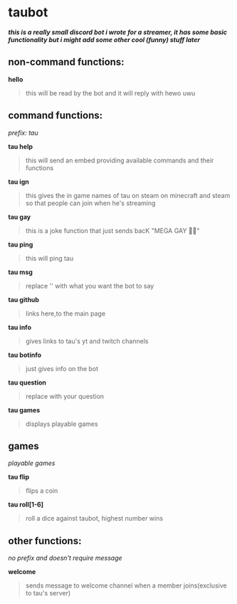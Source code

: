 # taubot
***this is a really small discord bot i wrote for a streamer,
it has some basic functionality but i might add some other cool 
(funny) stuff later***


## non-command functions:
**hello**
> this will be read by the bot and it will reply with hewo uwu


## command functions:
*prefix: tau*

**tau help**
> this will send an embed providing available commands and their functions

**tau ign**
> this gives the in game names of tau on steam on minecraft and steam so that people can join when he's streaming

**tau gay**
> this is a joke function that just sends bacK "MEGA GAY :rainbow_flag:"

**tau ping**
> this will ping tau

**tau msg <args>**
> replace '<args>' with what you want the bot to say

**tau github**
> links here,to the main page

**tau info**
> gives links to tau's yt and twitch channels

**tau botinfo**
> just gives info on the bot

**tau question <args>**
> replace <args> with your question

**tau games** 
> displays playable games
  
  
## games
*playable games*

**tau flip**
> flips a coin

**tau roll[1-6]**
> roll a dice against taubot, highest number wins

## other functions:
*no prefix and doesn't require message*

**welcome**
> sends message to welcome channel when a member joins(exclusive to tau's server)


